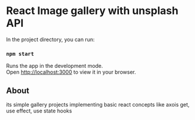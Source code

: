 # React Image gallery with unsplash API

In the project directory, you can run:

### `npm start`

Runs the app in the development mode.\
Open [http://localhost:3000](http://localhost:3000) to view it in your browser.


## About

its simple gallery projects implementing basic react concepts like axois get, use effect, use state hooks
